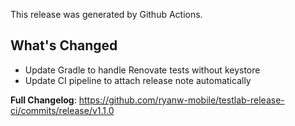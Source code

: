 This release was generated by Github Actions.

## What's Changed

* Update Gradle to handle Renovate tests without keystore
* Update CI pipeline to attach release note automatically

**Full Changelog**: https://github.com/ryanw-mobile/testlab-release-ci/commits/release/v1.1.0
